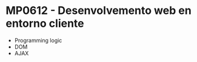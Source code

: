<h1>MP0612 - Desenvolvemento web en entorno cliente</h1>
<ul>
  <li>Programming logic</li>
  <li>DOM</li>
  <li>AJAX</li>
</ul>

